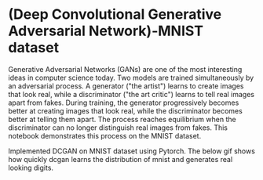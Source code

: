 # (Deep Convolutional Generative Adversarial Network)-MNIST dataset

Generative Adversarial Networks (GANs) are one of the most interesting ideas in computer science today. Two models are trained simultaneously by an adversarial process. A generator ("the artist") learns to create images that look real, while a discriminator ("the art critic") learns to tell real images apart from fakes. During training, the generator progressively becomes better at creating images that look real, while the discriminator becomes better at telling them apart. The process reaches equilibrium when the discriminator can no longer distinguish real images from fakes. This notebook demonstrates this process on the MNIST dataset. 

Implemented DCGAN on MNIST dataset using Pytorch. The below gif shows how quickly dcgan learns the distribution of mnist and generates real looking digits.


